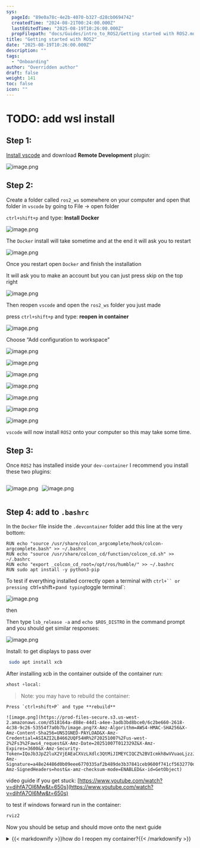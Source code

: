 ```yaml
---
sys:
  pageId: "89e0a78c-4e2b-4070-b327-d28cb0694742"
  createdTime: "2024-08-21T00:24:00.000Z"
  lastEditedTime: "2025-08-19T10:26:00.000Z"
  propFilepath: "docs/Guides/intro_to_ROS2/Getting started with ROS2.md"
title: "Getting started with ROS2"
date: "2025-08-19T10:26:00.000Z"
description: ""
tags:
  - "Onboarding"
author: "Overridden author"
draft: false
weight: 141
toc: false
icon: ""
---
```


# TODO: add wsl install

## Step 1:

[Install vscode](https://code.visualstudio.com/download) and download **Remote Development** plugin:

![image.png](https://prod-files-secure.s3.us-west-2.amazonaws.com/d518164a-d88e-44d1-a4ee-3adb3bd8bce0/efb52993-1881-4a40-b95e-6f020334f022/image.png?X-Amz-Algorithm=AWS4-HMAC-SHA256&X-Amz-Content-Sha256=UNSIGNED-PAYLOAD&X-Amz-Credential=ASIAZI2LB466SJKJRJSK%2F20251007%2Fus-west-2%2Fs3%2Faws4_request&X-Amz-Date=20251007T012323Z&X-Amz-Expires=3600&X-Amz-Security-Token=IQoJb3JpZ2luX2VjEAEaCXVzLXdlc3QtMiJGMEQCIBoZvIA4DW92eeREbOKqlel6K3PQ494U8vR1l09AyXx%2BAiB7ZrtKwn0uFTaIX4JmkYKcZlsY2zlHmyo%2Bt8xa8RHGKiqIBAia%2F%2F%2F%2F%2F%2F%2F%2F%2F%2F8BEAAaDDYzNzQyMzE4MzgwNSIMUkzsI0ctMU9PufblKtwDeysS28%2Fa1n3UhUwAL3vLYThks9AUsMZrhmrYxJpPUQqiAWvl4uokeALYybleAL1thQRCCAHykrDMv%2BC37apy9XsUr%2FbG5AoNZJje4MRB%2BPqchOkEB0bI%2B9hGFRYa10SKv6x092TmG6sDj9OaK%2BjnBZk3stb9z7b0E9nzhowda%2B%2F49S%2B%2BAr48Ue8cF%2Fznl%2B8SjMsaLZ2RDS5V99BPSXA%2BmFvoYKwCIS9XHpwu%2Br33Fwcy%2BQ31zS4h38Eo%2Bxwhjx01DLXnMmrJM8U8Zq8cBcBRqkokyY0hUxNNkCKBhlGb0M08myS8jahhI8ebCu0qs9jSct1rERtd7jb3gZ7NVYHx7dLRgo8MU9ie10gxUxl1nq8dmdyu3jAttlOb7DKiSwDMHCZ7N3pRKCRLciAYGrgYztIMmr761dbrMqp6pgi8HLYr%2BusZraOrfvhLFS04HYldJHrHMX7f94%2BkKShPWMXcrb4qp6JAW5RiDyJtGqTb%2BmyFn0p9wTyMtwLLb36IFtexgoRzzdowB0fDeeq0%2BYMw0rT%2Bn9kX428R9%2BzKOQrpxt4KsZTLbzd1tqrmjBkc%2FroUTYK8TpQQe22FZSa1g6gwr8hYDMGLgVyGaD7p8xELksKY6eDptnx0vGQpVnUwkMmRxwY6pgENbd1hEHYzXMDDeWwM6YKerz4Sw5Vkd%2Bq4MCIMXDYWcZe3IEq%2BZFPD7s0vJw3QU%2BlUyW%2B7afY6mFXlakKk8s3cQtMK64gZif0MYn7TfMbYpOJKy%2BEQsRSDfD61V9e6LA32TCQ1TgOcALGnpB1rjYGZ0Cd37YuHWC24mzz%2FkzYQ5sWFe83J1q2MpbMdjm2QqUBHwaZU45syflaNjxpxTmc707ftFgKx&X-Amz-Signature=51779c7ff56574a73834311b49d101ebb900cc9e21c1295d057a2798c4302d49&X-Amz-SignedHeaders=host&x-amz-checksum-mode=ENABLED&x-id=GetObject)

## Step 2:

Create a folder called `ros2_ws` somewhere on your computer and open that folder in `vscode` by going to File → open folder 

`ctrl+shift+p` and type: **Install Docker**

![image.png](https://prod-files-secure.s3.us-west-2.amazonaws.com/d518164a-d88e-44d1-a4ee-3adb3bd8bce0/2269dc0e-1cd5-47ff-bceb-c04ad9b2eab0/image.png?X-Amz-Algorithm=AWS4-HMAC-SHA256&X-Amz-Content-Sha256=UNSIGNED-PAYLOAD&X-Amz-Credential=ASIAZI2LB466SJKJRJSK%2F20251007%2Fus-west-2%2Fs3%2Faws4_request&X-Amz-Date=20251007T012323Z&X-Amz-Expires=3600&X-Amz-Security-Token=IQoJb3JpZ2luX2VjEAEaCXVzLXdlc3QtMiJGMEQCIBoZvIA4DW92eeREbOKqlel6K3PQ494U8vR1l09AyXx%2BAiB7ZrtKwn0uFTaIX4JmkYKcZlsY2zlHmyo%2Bt8xa8RHGKiqIBAia%2F%2F%2F%2F%2F%2F%2F%2F%2F%2F8BEAAaDDYzNzQyMzE4MzgwNSIMUkzsI0ctMU9PufblKtwDeysS28%2Fa1n3UhUwAL3vLYThks9AUsMZrhmrYxJpPUQqiAWvl4uokeALYybleAL1thQRCCAHykrDMv%2BC37apy9XsUr%2FbG5AoNZJje4MRB%2BPqchOkEB0bI%2B9hGFRYa10SKv6x092TmG6sDj9OaK%2BjnBZk3stb9z7b0E9nzhowda%2B%2F49S%2B%2BAr48Ue8cF%2Fznl%2B8SjMsaLZ2RDS5V99BPSXA%2BmFvoYKwCIS9XHpwu%2Br33Fwcy%2BQ31zS4h38Eo%2Bxwhjx01DLXnMmrJM8U8Zq8cBcBRqkokyY0hUxNNkCKBhlGb0M08myS8jahhI8ebCu0qs9jSct1rERtd7jb3gZ7NVYHx7dLRgo8MU9ie10gxUxl1nq8dmdyu3jAttlOb7DKiSwDMHCZ7N3pRKCRLciAYGrgYztIMmr761dbrMqp6pgi8HLYr%2BusZraOrfvhLFS04HYldJHrHMX7f94%2BkKShPWMXcrb4qp6JAW5RiDyJtGqTb%2BmyFn0p9wTyMtwLLb36IFtexgoRzzdowB0fDeeq0%2BYMw0rT%2Bn9kX428R9%2BzKOQrpxt4KsZTLbzd1tqrmjBkc%2FroUTYK8TpQQe22FZSa1g6gwr8hYDMGLgVyGaD7p8xELksKY6eDptnx0vGQpVnUwkMmRxwY6pgENbd1hEHYzXMDDeWwM6YKerz4Sw5Vkd%2Bq4MCIMXDYWcZe3IEq%2BZFPD7s0vJw3QU%2BlUyW%2B7afY6mFXlakKk8s3cQtMK64gZif0MYn7TfMbYpOJKy%2BEQsRSDfD61V9e6LA32TCQ1TgOcALGnpB1rjYGZ0Cd37YuHWC24mzz%2FkzYQ5sWFe83J1q2MpbMdjm2QqUBHwaZU45syflaNjxpxTmc707ftFgKx&X-Amz-Signature=f19710c6f18f5f27f50619896e85d291be6b572f9efac7cd713b970b2344e712&X-Amz-SignedHeaders=host&x-amz-checksum-mode=ENABLED&x-id=GetObject)

The `Docker` install will take sometime and at the end it will ask you to restart

![image.png](https://prod-files-secure.s3.us-west-2.amazonaws.com/d518164a-d88e-44d1-a4ee-3adb3bd8bce0/ed233f78-be33-4b1f-b89c-9c346c0e961e/image.png?X-Amz-Algorithm=AWS4-HMAC-SHA256&X-Amz-Content-Sha256=UNSIGNED-PAYLOAD&X-Amz-Credential=ASIAZI2LB466SJKJRJSK%2F20251007%2Fus-west-2%2Fs3%2Faws4_request&X-Amz-Date=20251007T012323Z&X-Amz-Expires=3600&X-Amz-Security-Token=IQoJb3JpZ2luX2VjEAEaCXVzLXdlc3QtMiJGMEQCIBoZvIA4DW92eeREbOKqlel6K3PQ494U8vR1l09AyXx%2BAiB7ZrtKwn0uFTaIX4JmkYKcZlsY2zlHmyo%2Bt8xa8RHGKiqIBAia%2F%2F%2F%2F%2F%2F%2F%2F%2F%2F8BEAAaDDYzNzQyMzE4MzgwNSIMUkzsI0ctMU9PufblKtwDeysS28%2Fa1n3UhUwAL3vLYThks9AUsMZrhmrYxJpPUQqiAWvl4uokeALYybleAL1thQRCCAHykrDMv%2BC37apy9XsUr%2FbG5AoNZJje4MRB%2BPqchOkEB0bI%2B9hGFRYa10SKv6x092TmG6sDj9OaK%2BjnBZk3stb9z7b0E9nzhowda%2B%2F49S%2B%2BAr48Ue8cF%2Fznl%2B8SjMsaLZ2RDS5V99BPSXA%2BmFvoYKwCIS9XHpwu%2Br33Fwcy%2BQ31zS4h38Eo%2Bxwhjx01DLXnMmrJM8U8Zq8cBcBRqkokyY0hUxNNkCKBhlGb0M08myS8jahhI8ebCu0qs9jSct1rERtd7jb3gZ7NVYHx7dLRgo8MU9ie10gxUxl1nq8dmdyu3jAttlOb7DKiSwDMHCZ7N3pRKCRLciAYGrgYztIMmr761dbrMqp6pgi8HLYr%2BusZraOrfvhLFS04HYldJHrHMX7f94%2BkKShPWMXcrb4qp6JAW5RiDyJtGqTb%2BmyFn0p9wTyMtwLLb36IFtexgoRzzdowB0fDeeq0%2BYMw0rT%2Bn9kX428R9%2BzKOQrpxt4KsZTLbzd1tqrmjBkc%2FroUTYK8TpQQe22FZSa1g6gwr8hYDMGLgVyGaD7p8xELksKY6eDptnx0vGQpVnUwkMmRxwY6pgENbd1hEHYzXMDDeWwM6YKerz4Sw5Vkd%2Bq4MCIMXDYWcZe3IEq%2BZFPD7s0vJw3QU%2BlUyW%2B7afY6mFXlakKk8s3cQtMK64gZif0MYn7TfMbYpOJKy%2BEQsRSDfD61V9e6LA32TCQ1TgOcALGnpB1rjYGZ0Cd37YuHWC24mzz%2FkzYQ5sWFe83J1q2MpbMdjm2QqUBHwaZU45syflaNjxpxTmc707ftFgKx&X-Amz-Signature=5a6432c5052f027a4579a71650cb6da38a46d3d00450dfa71b4b435a89e3791d&X-Amz-SignedHeaders=host&x-amz-checksum-mode=ENABLED&x-id=GetObject)

Once you restart open `Docker` and finish the installation

It will ask you to make an account but you can just press skip on the top right

![image.png](https://prod-files-secure.s3.us-west-2.amazonaws.com/d518164a-d88e-44d1-a4ee-3adb3bd8bce0/21010ad9-1659-4fd9-9f59-9932a09b2a3d/image.png?X-Amz-Algorithm=AWS4-HMAC-SHA256&X-Amz-Content-Sha256=UNSIGNED-PAYLOAD&X-Amz-Credential=ASIAZI2LB466SJKJRJSK%2F20251007%2Fus-west-2%2Fs3%2Faws4_request&X-Amz-Date=20251007T012323Z&X-Amz-Expires=3600&X-Amz-Security-Token=IQoJb3JpZ2luX2VjEAEaCXVzLXdlc3QtMiJGMEQCIBoZvIA4DW92eeREbOKqlel6K3PQ494U8vR1l09AyXx%2BAiB7ZrtKwn0uFTaIX4JmkYKcZlsY2zlHmyo%2Bt8xa8RHGKiqIBAia%2F%2F%2F%2F%2F%2F%2F%2F%2F%2F8BEAAaDDYzNzQyMzE4MzgwNSIMUkzsI0ctMU9PufblKtwDeysS28%2Fa1n3UhUwAL3vLYThks9AUsMZrhmrYxJpPUQqiAWvl4uokeALYybleAL1thQRCCAHykrDMv%2BC37apy9XsUr%2FbG5AoNZJje4MRB%2BPqchOkEB0bI%2B9hGFRYa10SKv6x092TmG6sDj9OaK%2BjnBZk3stb9z7b0E9nzhowda%2B%2F49S%2B%2BAr48Ue8cF%2Fznl%2B8SjMsaLZ2RDS5V99BPSXA%2BmFvoYKwCIS9XHpwu%2Br33Fwcy%2BQ31zS4h38Eo%2Bxwhjx01DLXnMmrJM8U8Zq8cBcBRqkokyY0hUxNNkCKBhlGb0M08myS8jahhI8ebCu0qs9jSct1rERtd7jb3gZ7NVYHx7dLRgo8MU9ie10gxUxl1nq8dmdyu3jAttlOb7DKiSwDMHCZ7N3pRKCRLciAYGrgYztIMmr761dbrMqp6pgi8HLYr%2BusZraOrfvhLFS04HYldJHrHMX7f94%2BkKShPWMXcrb4qp6JAW5RiDyJtGqTb%2BmyFn0p9wTyMtwLLb36IFtexgoRzzdowB0fDeeq0%2BYMw0rT%2Bn9kX428R9%2BzKOQrpxt4KsZTLbzd1tqrmjBkc%2FroUTYK8TpQQe22FZSa1g6gwr8hYDMGLgVyGaD7p8xELksKY6eDptnx0vGQpVnUwkMmRxwY6pgENbd1hEHYzXMDDeWwM6YKerz4Sw5Vkd%2Bq4MCIMXDYWcZe3IEq%2BZFPD7s0vJw3QU%2BlUyW%2B7afY6mFXlakKk8s3cQtMK64gZif0MYn7TfMbYpOJKy%2BEQsRSDfD61V9e6LA32TCQ1TgOcALGnpB1rjYGZ0Cd37YuHWC24mzz%2FkzYQ5sWFe83J1q2MpbMdjm2QqUBHwaZU45syflaNjxpxTmc707ftFgKx&X-Amz-Signature=b19eb85cfe58239b277af3ea42c37c629c70d290e8e05fdebe9affce98606ee4&X-Amz-SignedHeaders=host&x-amz-checksum-mode=ENABLED&x-id=GetObject)

Then reopen `vscode` and open the `ros2_ws` folder you just made

press `ctrl+shift+p` and type: **reopen in container**

![image.png](https://prod-files-secure.s3.us-west-2.amazonaws.com/d518164a-d88e-44d1-a4ee-3adb3bd8bce0/4e93b8c2-41ad-488c-8095-c74205196118/image.png?X-Amz-Algorithm=AWS4-HMAC-SHA256&X-Amz-Content-Sha256=UNSIGNED-PAYLOAD&X-Amz-Credential=ASIAZI2LB466SJKJRJSK%2F20251007%2Fus-west-2%2Fs3%2Faws4_request&X-Amz-Date=20251007T012323Z&X-Amz-Expires=3600&X-Amz-Security-Token=IQoJb3JpZ2luX2VjEAEaCXVzLXdlc3QtMiJGMEQCIBoZvIA4DW92eeREbOKqlel6K3PQ494U8vR1l09AyXx%2BAiB7ZrtKwn0uFTaIX4JmkYKcZlsY2zlHmyo%2Bt8xa8RHGKiqIBAia%2F%2F%2F%2F%2F%2F%2F%2F%2F%2F8BEAAaDDYzNzQyMzE4MzgwNSIMUkzsI0ctMU9PufblKtwDeysS28%2Fa1n3UhUwAL3vLYThks9AUsMZrhmrYxJpPUQqiAWvl4uokeALYybleAL1thQRCCAHykrDMv%2BC37apy9XsUr%2FbG5AoNZJje4MRB%2BPqchOkEB0bI%2B9hGFRYa10SKv6x092TmG6sDj9OaK%2BjnBZk3stb9z7b0E9nzhowda%2B%2F49S%2B%2BAr48Ue8cF%2Fznl%2B8SjMsaLZ2RDS5V99BPSXA%2BmFvoYKwCIS9XHpwu%2Br33Fwcy%2BQ31zS4h38Eo%2Bxwhjx01DLXnMmrJM8U8Zq8cBcBRqkokyY0hUxNNkCKBhlGb0M08myS8jahhI8ebCu0qs9jSct1rERtd7jb3gZ7NVYHx7dLRgo8MU9ie10gxUxl1nq8dmdyu3jAttlOb7DKiSwDMHCZ7N3pRKCRLciAYGrgYztIMmr761dbrMqp6pgi8HLYr%2BusZraOrfvhLFS04HYldJHrHMX7f94%2BkKShPWMXcrb4qp6JAW5RiDyJtGqTb%2BmyFn0p9wTyMtwLLb36IFtexgoRzzdowB0fDeeq0%2BYMw0rT%2Bn9kX428R9%2BzKOQrpxt4KsZTLbzd1tqrmjBkc%2FroUTYK8TpQQe22FZSa1g6gwr8hYDMGLgVyGaD7p8xELksKY6eDptnx0vGQpVnUwkMmRxwY6pgENbd1hEHYzXMDDeWwM6YKerz4Sw5Vkd%2Bq4MCIMXDYWcZe3IEq%2BZFPD7s0vJw3QU%2BlUyW%2B7afY6mFXlakKk8s3cQtMK64gZif0MYn7TfMbYpOJKy%2BEQsRSDfD61V9e6LA32TCQ1TgOcALGnpB1rjYGZ0Cd37YuHWC24mzz%2FkzYQ5sWFe83J1q2MpbMdjm2QqUBHwaZU45syflaNjxpxTmc707ftFgKx&X-Amz-Signature=25f8b6842844cbcbf17ce5e13c807248fefc81ac63663785f268fa182888e68a&X-Amz-SignedHeaders=host&x-amz-checksum-mode=ENABLED&x-id=GetObject)

Choose “Add configuration to workspace”

![image.png](https://prod-files-secure.s3.us-west-2.amazonaws.com/d518164a-d88e-44d1-a4ee-3adb3bd8bce0/9560b282-5060-4989-ba37-97e7b2c22476/image.png?X-Amz-Algorithm=AWS4-HMAC-SHA256&X-Amz-Content-Sha256=UNSIGNED-PAYLOAD&X-Amz-Credential=ASIAZI2LB466SJKJRJSK%2F20251007%2Fus-west-2%2Fs3%2Faws4_request&X-Amz-Date=20251007T012323Z&X-Amz-Expires=3600&X-Amz-Security-Token=IQoJb3JpZ2luX2VjEAEaCXVzLXdlc3QtMiJGMEQCIBoZvIA4DW92eeREbOKqlel6K3PQ494U8vR1l09AyXx%2BAiB7ZrtKwn0uFTaIX4JmkYKcZlsY2zlHmyo%2Bt8xa8RHGKiqIBAia%2F%2F%2F%2F%2F%2F%2F%2F%2F%2F8BEAAaDDYzNzQyMzE4MzgwNSIMUkzsI0ctMU9PufblKtwDeysS28%2Fa1n3UhUwAL3vLYThks9AUsMZrhmrYxJpPUQqiAWvl4uokeALYybleAL1thQRCCAHykrDMv%2BC37apy9XsUr%2FbG5AoNZJje4MRB%2BPqchOkEB0bI%2B9hGFRYa10SKv6x092TmG6sDj9OaK%2BjnBZk3stb9z7b0E9nzhowda%2B%2F49S%2B%2BAr48Ue8cF%2Fznl%2B8SjMsaLZ2RDS5V99BPSXA%2BmFvoYKwCIS9XHpwu%2Br33Fwcy%2BQ31zS4h38Eo%2Bxwhjx01DLXnMmrJM8U8Zq8cBcBRqkokyY0hUxNNkCKBhlGb0M08myS8jahhI8ebCu0qs9jSct1rERtd7jb3gZ7NVYHx7dLRgo8MU9ie10gxUxl1nq8dmdyu3jAttlOb7DKiSwDMHCZ7N3pRKCRLciAYGrgYztIMmr761dbrMqp6pgi8HLYr%2BusZraOrfvhLFS04HYldJHrHMX7f94%2BkKShPWMXcrb4qp6JAW5RiDyJtGqTb%2BmyFn0p9wTyMtwLLb36IFtexgoRzzdowB0fDeeq0%2BYMw0rT%2Bn9kX428R9%2BzKOQrpxt4KsZTLbzd1tqrmjBkc%2FroUTYK8TpQQe22FZSa1g6gwr8hYDMGLgVyGaD7p8xELksKY6eDptnx0vGQpVnUwkMmRxwY6pgENbd1hEHYzXMDDeWwM6YKerz4Sw5Vkd%2Bq4MCIMXDYWcZe3IEq%2BZFPD7s0vJw3QU%2BlUyW%2B7afY6mFXlakKk8s3cQtMK64gZif0MYn7TfMbYpOJKy%2BEQsRSDfD61V9e6LA32TCQ1TgOcALGnpB1rjYGZ0Cd37YuHWC24mzz%2FkzYQ5sWFe83J1q2MpbMdjm2QqUBHwaZU45syflaNjxpxTmc707ftFgKx&X-Amz-Signature=ba0f24b82cf4283a61f1309bea8e716a8166110b671bf9677dc6a437bf4bf447&X-Amz-SignedHeaders=host&x-amz-checksum-mode=ENABLED&x-id=GetObject)

![image.png](https://prod-files-secure.s3.us-west-2.amazonaws.com/d518164a-d88e-44d1-a4ee-3adb3bd8bce0/2ee63f81-886b-48e8-a553-dc6e5eac99e4/image.png?X-Amz-Algorithm=AWS4-HMAC-SHA256&X-Amz-Content-Sha256=UNSIGNED-PAYLOAD&X-Amz-Credential=ASIAZI2LB466SJKJRJSK%2F20251007%2Fus-west-2%2Fs3%2Faws4_request&X-Amz-Date=20251007T012323Z&X-Amz-Expires=3600&X-Amz-Security-Token=IQoJb3JpZ2luX2VjEAEaCXVzLXdlc3QtMiJGMEQCIBoZvIA4DW92eeREbOKqlel6K3PQ494U8vR1l09AyXx%2BAiB7ZrtKwn0uFTaIX4JmkYKcZlsY2zlHmyo%2Bt8xa8RHGKiqIBAia%2F%2F%2F%2F%2F%2F%2F%2F%2F%2F8BEAAaDDYzNzQyMzE4MzgwNSIMUkzsI0ctMU9PufblKtwDeysS28%2Fa1n3UhUwAL3vLYThks9AUsMZrhmrYxJpPUQqiAWvl4uokeALYybleAL1thQRCCAHykrDMv%2BC37apy9XsUr%2FbG5AoNZJje4MRB%2BPqchOkEB0bI%2B9hGFRYa10SKv6x092TmG6sDj9OaK%2BjnBZk3stb9z7b0E9nzhowda%2B%2F49S%2B%2BAr48Ue8cF%2Fznl%2B8SjMsaLZ2RDS5V99BPSXA%2BmFvoYKwCIS9XHpwu%2Br33Fwcy%2BQ31zS4h38Eo%2Bxwhjx01DLXnMmrJM8U8Zq8cBcBRqkokyY0hUxNNkCKBhlGb0M08myS8jahhI8ebCu0qs9jSct1rERtd7jb3gZ7NVYHx7dLRgo8MU9ie10gxUxl1nq8dmdyu3jAttlOb7DKiSwDMHCZ7N3pRKCRLciAYGrgYztIMmr761dbrMqp6pgi8HLYr%2BusZraOrfvhLFS04HYldJHrHMX7f94%2BkKShPWMXcrb4qp6JAW5RiDyJtGqTb%2BmyFn0p9wTyMtwLLb36IFtexgoRzzdowB0fDeeq0%2BYMw0rT%2Bn9kX428R9%2BzKOQrpxt4KsZTLbzd1tqrmjBkc%2FroUTYK8TpQQe22FZSa1g6gwr8hYDMGLgVyGaD7p8xELksKY6eDptnx0vGQpVnUwkMmRxwY6pgENbd1hEHYzXMDDeWwM6YKerz4Sw5Vkd%2Bq4MCIMXDYWcZe3IEq%2BZFPD7s0vJw3QU%2BlUyW%2B7afY6mFXlakKk8s3cQtMK64gZif0MYn7TfMbYpOJKy%2BEQsRSDfD61V9e6LA32TCQ1TgOcALGnpB1rjYGZ0Cd37YuHWC24mzz%2FkzYQ5sWFe83J1q2MpbMdjm2QqUBHwaZU45syflaNjxpxTmc707ftFgKx&X-Amz-Signature=3f25da6ac1fdbf6b93ba6ec67a77c64e3e49c2dd3886727e73bf792c9235a77f&X-Amz-SignedHeaders=host&x-amz-checksum-mode=ENABLED&x-id=GetObject)

![image.png](https://prod-files-secure.s3.us-west-2.amazonaws.com/d518164a-d88e-44d1-a4ee-3adb3bd8bce0/e0fd626c-c8b6-4b2c-95d1-fa4c26514504/image.png?X-Amz-Algorithm=AWS4-HMAC-SHA256&X-Amz-Content-Sha256=UNSIGNED-PAYLOAD&X-Amz-Credential=ASIAZI2LB466SJKJRJSK%2F20251007%2Fus-west-2%2Fs3%2Faws4_request&X-Amz-Date=20251007T012323Z&X-Amz-Expires=3600&X-Amz-Security-Token=IQoJb3JpZ2luX2VjEAEaCXVzLXdlc3QtMiJGMEQCIBoZvIA4DW92eeREbOKqlel6K3PQ494U8vR1l09AyXx%2BAiB7ZrtKwn0uFTaIX4JmkYKcZlsY2zlHmyo%2Bt8xa8RHGKiqIBAia%2F%2F%2F%2F%2F%2F%2F%2F%2F%2F8BEAAaDDYzNzQyMzE4MzgwNSIMUkzsI0ctMU9PufblKtwDeysS28%2Fa1n3UhUwAL3vLYThks9AUsMZrhmrYxJpPUQqiAWvl4uokeALYybleAL1thQRCCAHykrDMv%2BC37apy9XsUr%2FbG5AoNZJje4MRB%2BPqchOkEB0bI%2B9hGFRYa10SKv6x092TmG6sDj9OaK%2BjnBZk3stb9z7b0E9nzhowda%2B%2F49S%2B%2BAr48Ue8cF%2Fznl%2B8SjMsaLZ2RDS5V99BPSXA%2BmFvoYKwCIS9XHpwu%2Br33Fwcy%2BQ31zS4h38Eo%2Bxwhjx01DLXnMmrJM8U8Zq8cBcBRqkokyY0hUxNNkCKBhlGb0M08myS8jahhI8ebCu0qs9jSct1rERtd7jb3gZ7NVYHx7dLRgo8MU9ie10gxUxl1nq8dmdyu3jAttlOb7DKiSwDMHCZ7N3pRKCRLciAYGrgYztIMmr761dbrMqp6pgi8HLYr%2BusZraOrfvhLFS04HYldJHrHMX7f94%2BkKShPWMXcrb4qp6JAW5RiDyJtGqTb%2BmyFn0p9wTyMtwLLb36IFtexgoRzzdowB0fDeeq0%2BYMw0rT%2Bn9kX428R9%2BzKOQrpxt4KsZTLbzd1tqrmjBkc%2FroUTYK8TpQQe22FZSa1g6gwr8hYDMGLgVyGaD7p8xELksKY6eDptnx0vGQpVnUwkMmRxwY6pgENbd1hEHYzXMDDeWwM6YKerz4Sw5Vkd%2Bq4MCIMXDYWcZe3IEq%2BZFPD7s0vJw3QU%2BlUyW%2B7afY6mFXlakKk8s3cQtMK64gZif0MYn7TfMbYpOJKy%2BEQsRSDfD61V9e6LA32TCQ1TgOcALGnpB1rjYGZ0Cd37YuHWC24mzz%2FkzYQ5sWFe83J1q2MpbMdjm2QqUBHwaZU45syflaNjxpxTmc707ftFgKx&X-Amz-Signature=2bdbba5eb09575f36459d83d11db968e248da8f01e471430fe050a1c90c3c513&X-Amz-SignedHeaders=host&x-amz-checksum-mode=ENABLED&x-id=GetObject)

![image.png](https://prod-files-secure.s3.us-west-2.amazonaws.com/d518164a-d88e-44d1-a4ee-3adb3bd8bce0/a2e13f50-d2ab-4719-a4c2-7ced634bfc9d/image.png?X-Amz-Algorithm=AWS4-HMAC-SHA256&X-Amz-Content-Sha256=UNSIGNED-PAYLOAD&X-Amz-Credential=ASIAZI2LB466SJKJRJSK%2F20251007%2Fus-west-2%2Fs3%2Faws4_request&X-Amz-Date=20251007T012323Z&X-Amz-Expires=3600&X-Amz-Security-Token=IQoJb3JpZ2luX2VjEAEaCXVzLXdlc3QtMiJGMEQCIBoZvIA4DW92eeREbOKqlel6K3PQ494U8vR1l09AyXx%2BAiB7ZrtKwn0uFTaIX4JmkYKcZlsY2zlHmyo%2Bt8xa8RHGKiqIBAia%2F%2F%2F%2F%2F%2F%2F%2F%2F%2F8BEAAaDDYzNzQyMzE4MzgwNSIMUkzsI0ctMU9PufblKtwDeysS28%2Fa1n3UhUwAL3vLYThks9AUsMZrhmrYxJpPUQqiAWvl4uokeALYybleAL1thQRCCAHykrDMv%2BC37apy9XsUr%2FbG5AoNZJje4MRB%2BPqchOkEB0bI%2B9hGFRYa10SKv6x092TmG6sDj9OaK%2BjnBZk3stb9z7b0E9nzhowda%2B%2F49S%2B%2BAr48Ue8cF%2Fznl%2B8SjMsaLZ2RDS5V99BPSXA%2BmFvoYKwCIS9XHpwu%2Br33Fwcy%2BQ31zS4h38Eo%2Bxwhjx01DLXnMmrJM8U8Zq8cBcBRqkokyY0hUxNNkCKBhlGb0M08myS8jahhI8ebCu0qs9jSct1rERtd7jb3gZ7NVYHx7dLRgo8MU9ie10gxUxl1nq8dmdyu3jAttlOb7DKiSwDMHCZ7N3pRKCRLciAYGrgYztIMmr761dbrMqp6pgi8HLYr%2BusZraOrfvhLFS04HYldJHrHMX7f94%2BkKShPWMXcrb4qp6JAW5RiDyJtGqTb%2BmyFn0p9wTyMtwLLb36IFtexgoRzzdowB0fDeeq0%2BYMw0rT%2Bn9kX428R9%2BzKOQrpxt4KsZTLbzd1tqrmjBkc%2FroUTYK8TpQQe22FZSa1g6gwr8hYDMGLgVyGaD7p8xELksKY6eDptnx0vGQpVnUwkMmRxwY6pgENbd1hEHYzXMDDeWwM6YKerz4Sw5Vkd%2Bq4MCIMXDYWcZe3IEq%2BZFPD7s0vJw3QU%2BlUyW%2B7afY6mFXlakKk8s3cQtMK64gZif0MYn7TfMbYpOJKy%2BEQsRSDfD61V9e6LA32TCQ1TgOcALGnpB1rjYGZ0Cd37YuHWC24mzz%2FkzYQ5sWFe83J1q2MpbMdjm2QqUBHwaZU45syflaNjxpxTmc707ftFgKx&X-Amz-Signature=c5ab713edc1d8ca7bd9484ca5dc1b46fb56e22adcb5b79545b3912649d6f9568&X-Amz-SignedHeaders=host&x-amz-checksum-mode=ENABLED&x-id=GetObject)

![image.png](https://prod-files-secure.s3.us-west-2.amazonaws.com/d518164a-d88e-44d1-a4ee-3adb3bd8bce0/6cc478ad-aaba-4bf7-9fcc-403277ab896c/image.png?X-Amz-Algorithm=AWS4-HMAC-SHA256&X-Amz-Content-Sha256=UNSIGNED-PAYLOAD&X-Amz-Credential=ASIAZI2LB466SJKJRJSK%2F20251007%2Fus-west-2%2Fs3%2Faws4_request&X-Amz-Date=20251007T012323Z&X-Amz-Expires=3600&X-Amz-Security-Token=IQoJb3JpZ2luX2VjEAEaCXVzLXdlc3QtMiJGMEQCIBoZvIA4DW92eeREbOKqlel6K3PQ494U8vR1l09AyXx%2BAiB7ZrtKwn0uFTaIX4JmkYKcZlsY2zlHmyo%2Bt8xa8RHGKiqIBAia%2F%2F%2F%2F%2F%2F%2F%2F%2F%2F8BEAAaDDYzNzQyMzE4MzgwNSIMUkzsI0ctMU9PufblKtwDeysS28%2Fa1n3UhUwAL3vLYThks9AUsMZrhmrYxJpPUQqiAWvl4uokeALYybleAL1thQRCCAHykrDMv%2BC37apy9XsUr%2FbG5AoNZJje4MRB%2BPqchOkEB0bI%2B9hGFRYa10SKv6x092TmG6sDj9OaK%2BjnBZk3stb9z7b0E9nzhowda%2B%2F49S%2B%2BAr48Ue8cF%2Fznl%2B8SjMsaLZ2RDS5V99BPSXA%2BmFvoYKwCIS9XHpwu%2Br33Fwcy%2BQ31zS4h38Eo%2Bxwhjx01DLXnMmrJM8U8Zq8cBcBRqkokyY0hUxNNkCKBhlGb0M08myS8jahhI8ebCu0qs9jSct1rERtd7jb3gZ7NVYHx7dLRgo8MU9ie10gxUxl1nq8dmdyu3jAttlOb7DKiSwDMHCZ7N3pRKCRLciAYGrgYztIMmr761dbrMqp6pgi8HLYr%2BusZraOrfvhLFS04HYldJHrHMX7f94%2BkKShPWMXcrb4qp6JAW5RiDyJtGqTb%2BmyFn0p9wTyMtwLLb36IFtexgoRzzdowB0fDeeq0%2BYMw0rT%2Bn9kX428R9%2BzKOQrpxt4KsZTLbzd1tqrmjBkc%2FroUTYK8TpQQe22FZSa1g6gwr8hYDMGLgVyGaD7p8xELksKY6eDptnx0vGQpVnUwkMmRxwY6pgENbd1hEHYzXMDDeWwM6YKerz4Sw5Vkd%2Bq4MCIMXDYWcZe3IEq%2BZFPD7s0vJw3QU%2BlUyW%2B7afY6mFXlakKk8s3cQtMK64gZif0MYn7TfMbYpOJKy%2BEQsRSDfD61V9e6LA32TCQ1TgOcALGnpB1rjYGZ0Cd37YuHWC24mzz%2FkzYQ5sWFe83J1q2MpbMdjm2QqUBHwaZU45syflaNjxpxTmc707ftFgKx&X-Amz-Signature=9bbadb135359289c227752927cf3de95c29ba198f09e9527fbd876ef7019a1ee&X-Amz-SignedHeaders=host&x-amz-checksum-mode=ENABLED&x-id=GetObject)

![image.png](https://prod-files-secure.s3.us-west-2.amazonaws.com/d518164a-d88e-44d1-a4ee-3adb3bd8bce0/53255b28-f75e-430f-b9e3-c0ac8577e42b/image.png?X-Amz-Algorithm=AWS4-HMAC-SHA256&X-Amz-Content-Sha256=UNSIGNED-PAYLOAD&X-Amz-Credential=ASIAZI2LB466SJKJRJSK%2F20251007%2Fus-west-2%2Fs3%2Faws4_request&X-Amz-Date=20251007T012323Z&X-Amz-Expires=3600&X-Amz-Security-Token=IQoJb3JpZ2luX2VjEAEaCXVzLXdlc3QtMiJGMEQCIBoZvIA4DW92eeREbOKqlel6K3PQ494U8vR1l09AyXx%2BAiB7ZrtKwn0uFTaIX4JmkYKcZlsY2zlHmyo%2Bt8xa8RHGKiqIBAia%2F%2F%2F%2F%2F%2F%2F%2F%2F%2F8BEAAaDDYzNzQyMzE4MzgwNSIMUkzsI0ctMU9PufblKtwDeysS28%2Fa1n3UhUwAL3vLYThks9AUsMZrhmrYxJpPUQqiAWvl4uokeALYybleAL1thQRCCAHykrDMv%2BC37apy9XsUr%2FbG5AoNZJje4MRB%2BPqchOkEB0bI%2B9hGFRYa10SKv6x092TmG6sDj9OaK%2BjnBZk3stb9z7b0E9nzhowda%2B%2F49S%2B%2BAr48Ue8cF%2Fznl%2B8SjMsaLZ2RDS5V99BPSXA%2BmFvoYKwCIS9XHpwu%2Br33Fwcy%2BQ31zS4h38Eo%2Bxwhjx01DLXnMmrJM8U8Zq8cBcBRqkokyY0hUxNNkCKBhlGb0M08myS8jahhI8ebCu0qs9jSct1rERtd7jb3gZ7NVYHx7dLRgo8MU9ie10gxUxl1nq8dmdyu3jAttlOb7DKiSwDMHCZ7N3pRKCRLciAYGrgYztIMmr761dbrMqp6pgi8HLYr%2BusZraOrfvhLFS04HYldJHrHMX7f94%2BkKShPWMXcrb4qp6JAW5RiDyJtGqTb%2BmyFn0p9wTyMtwLLb36IFtexgoRzzdowB0fDeeq0%2BYMw0rT%2Bn9kX428R9%2BzKOQrpxt4KsZTLbzd1tqrmjBkc%2FroUTYK8TpQQe22FZSa1g6gwr8hYDMGLgVyGaD7p8xELksKY6eDptnx0vGQpVnUwkMmRxwY6pgENbd1hEHYzXMDDeWwM6YKerz4Sw5Vkd%2Bq4MCIMXDYWcZe3IEq%2BZFPD7s0vJw3QU%2BlUyW%2B7afY6mFXlakKk8s3cQtMK64gZif0MYn7TfMbYpOJKy%2BEQsRSDfD61V9e6LA32TCQ1TgOcALGnpB1rjYGZ0Cd37YuHWC24mzz%2FkzYQ5sWFe83J1q2MpbMdjm2QqUBHwaZU45syflaNjxpxTmc707ftFgKx&X-Amz-Signature=79799331d496c847564562de3d415fa13137a6cdae64ee625b7f9a28eb0697b3&X-Amz-SignedHeaders=host&x-amz-checksum-mode=ENABLED&x-id=GetObject)

![image.png](https://prod-files-secure.s3.us-west-2.amazonaws.com/d518164a-d88e-44d1-a4ee-3adb3bd8bce0/7c562767-5af9-4ffb-97d1-327bcdf4ee00/image.png?X-Amz-Algorithm=AWS4-HMAC-SHA256&X-Amz-Content-Sha256=UNSIGNED-PAYLOAD&X-Amz-Credential=ASIAZI2LB466SJKJRJSK%2F20251007%2Fus-west-2%2Fs3%2Faws4_request&X-Amz-Date=20251007T012323Z&X-Amz-Expires=3600&X-Amz-Security-Token=IQoJb3JpZ2luX2VjEAEaCXVzLXdlc3QtMiJGMEQCIBoZvIA4DW92eeREbOKqlel6K3PQ494U8vR1l09AyXx%2BAiB7ZrtKwn0uFTaIX4JmkYKcZlsY2zlHmyo%2Bt8xa8RHGKiqIBAia%2F%2F%2F%2F%2F%2F%2F%2F%2F%2F8BEAAaDDYzNzQyMzE4MzgwNSIMUkzsI0ctMU9PufblKtwDeysS28%2Fa1n3UhUwAL3vLYThks9AUsMZrhmrYxJpPUQqiAWvl4uokeALYybleAL1thQRCCAHykrDMv%2BC37apy9XsUr%2FbG5AoNZJje4MRB%2BPqchOkEB0bI%2B9hGFRYa10SKv6x092TmG6sDj9OaK%2BjnBZk3stb9z7b0E9nzhowda%2B%2F49S%2B%2BAr48Ue8cF%2Fznl%2B8SjMsaLZ2RDS5V99BPSXA%2BmFvoYKwCIS9XHpwu%2Br33Fwcy%2BQ31zS4h38Eo%2Bxwhjx01DLXnMmrJM8U8Zq8cBcBRqkokyY0hUxNNkCKBhlGb0M08myS8jahhI8ebCu0qs9jSct1rERtd7jb3gZ7NVYHx7dLRgo8MU9ie10gxUxl1nq8dmdyu3jAttlOb7DKiSwDMHCZ7N3pRKCRLciAYGrgYztIMmr761dbrMqp6pgi8HLYr%2BusZraOrfvhLFS04HYldJHrHMX7f94%2BkKShPWMXcrb4qp6JAW5RiDyJtGqTb%2BmyFn0p9wTyMtwLLb36IFtexgoRzzdowB0fDeeq0%2BYMw0rT%2Bn9kX428R9%2BzKOQrpxt4KsZTLbzd1tqrmjBkc%2FroUTYK8TpQQe22FZSa1g6gwr8hYDMGLgVyGaD7p8xELksKY6eDptnx0vGQpVnUwkMmRxwY6pgENbd1hEHYzXMDDeWwM6YKerz4Sw5Vkd%2Bq4MCIMXDYWcZe3IEq%2BZFPD7s0vJw3QU%2BlUyW%2B7afY6mFXlakKk8s3cQtMK64gZif0MYn7TfMbYpOJKy%2BEQsRSDfD61V9e6LA32TCQ1TgOcALGnpB1rjYGZ0Cd37YuHWC24mzz%2FkzYQ5sWFe83J1q2MpbMdjm2QqUBHwaZU45syflaNjxpxTmc707ftFgKx&X-Amz-Signature=201465e01077805aa7def88c5349ee03ed116ff196556f6721ad98d2c49bbe4c&X-Amz-SignedHeaders=host&x-amz-checksum-mode=ENABLED&x-id=GetObject)

`vscode` will now install `ROS2` onto your computer so this may take some time.

## Step 3:

Once `ROS2` has installed inside your `dev-container` I recommend you install these two plugins:

<div style="display: flex;flex-direction: row; column-gap:10px; justify-content: left;">
<div>

![image.png](https://prod-files-secure.s3.us-west-2.amazonaws.com/d518164a-d88e-44d1-a4ee-3adb3bd8bce0/3fc3d550-5a54-4ba1-ba6b-faa01cdb7369/image.png?X-Amz-Algorithm=AWS4-HMAC-SHA256&X-Amz-Content-Sha256=UNSIGNED-PAYLOAD&X-Amz-Credential=ASIAZI2LB466WDAANJHU%2F20251007%2Fus-west-2%2Fs3%2Faws4_request&X-Amz-Date=20251007T012329Z&X-Amz-Expires=3600&X-Amz-Security-Token=IQoJb3JpZ2luX2VjEAEaCXVzLXdlc3QtMiJIMEYCIQDJWhtY4HyJjpt6i7orxpwgCX3qNV%2FAskRvCRTyshkptQIhAMj2ySTu1%2F04vxoFw1DaAIPH8DrdIi%2FImc%2BVXnOAbQMCKogECJr%2F%2F%2F%2F%2F%2F%2F%2F%2F%2FwEQABoMNjM3NDIzMTgzODA1IgwXkpSRLIp1%2FkiasP4q3APuEFZO%2BoiYIeOEhpQj%2FoN0FQVn%2BBjND5%2BuJGNzKnZFrurh77T%2FAK9Hu21IE1CXgT9Zb%2B9PSjp%2FyIB3MvmfDuvFs6mopwwAU2O899BGQHJPs7z%2Bw1vJYdrkrnzVyHLkAHE1xCZOafdfAaMF9XtOPnR42Bmn6UNIBdpTdV3%2B1I2PqfILJSD9vH9aim4tJdwo2QclCR0ReRxCEaLuzc1pTrqzXgtB4Vwc%2FARHWXjIin99GPcB2qJoXkUx8wm0593sueqq5NohK56WiJ2RZGwqqichXue%2Fq8h6zNkAW0z0dd9RI%2B3gf3qir0O%2FFztxgOcknWwg%2BWr3SW8XSqrwKUd%2B4NIjS5I6edTPAoNOLFQ96X%2BpuIfLRJPSWg9GRmp60Z%2Fw3FoLzAJ9jycHChDzrswCm418c6OKaeDC6LCL7ASNbIFxjYVfmdTB%2Fcu4FR43InqkqVX1anoIEpfDJys%2B4DL7QxjRbbRrer%2FdIKSjaE1FW%2B1nxiHZB%2BXIjd2ejp3vU%2Bako3hOESvoFupNQrOmEfQOmAcq3AvMQarnL7icce2ylZAC3tp1s%2FDOZw2ndN9spVi7mj5Jmj93Z04Q4Rz73OOOX2ZbmP55Aab1vQrYtPw7jktaEuBIcXhIa4S6qrf%2BCzDgyZHHBjqkAWqh0TEcp60IEfZeXTn1%2FaAC2s8YkSCZW3jIMqeSEShk6dPACdPQVjHaakeD5jwAtZLmUOI9RdSdMRjfzhBqTtDN7I%2FBHfRjJarlKdKKvfDMF9y2uOcrzufjNFjjWSHndMtBMP9enzm5tGYGZWZJHf4Tvuq1GhGGruQWTexaXBgxWI4%2FIw%2BEqxb7dvRZEts0N%2Bas8klws7Atjexbq1fAAFq7YbC4&X-Amz-Signature=a41ecbc434ab86d0a210d190372e8a37763853d64b0923bd67d557bb9b85ab06&X-Amz-SignedHeaders=host&x-amz-checksum-mode=ENABLED&x-id=GetObject)

</div>
<div>

![image.png](https://prod-files-secure.s3.us-west-2.amazonaws.com/d518164a-d88e-44d1-a4ee-3adb3bd8bce0/d994cc66-13c2-4093-a5a3-f84cf4601a82/image.png?X-Amz-Algorithm=AWS4-HMAC-SHA256&X-Amz-Content-Sha256=UNSIGNED-PAYLOAD&X-Amz-Credential=ASIAZI2LB466TZKVIAGA%2F20251007%2Fus-west-2%2Fs3%2Faws4_request&X-Amz-Date=20251007T012329Z&X-Amz-Expires=3600&X-Amz-Security-Token=IQoJb3JpZ2luX2VjEAEaCXVzLXdlc3QtMiJGMEQCIE9%2BBZCsHbCL%2FL8%2F5t4%2FW0xvyKhikWX3BDIIKUc4rzo1AiBeeeoiADiVTH1BdEhWt7%2BUVU7X2NMJi9sXWgFQkDcbQyqIBAia%2F%2F%2F%2F%2F%2F%2F%2F%2F%2F8BEAAaDDYzNzQyMzE4MzgwNSIMabjtCg9I4QJLWfwfKtwDC38cxZw9uMew821Cj94EDJdMPHvxzPOW9MgWXoZCYKOGVo68BHkdiP%2BnZaYU4zfrDdMTPyZlf8MzDUtdI7TV2bV%2FrLPbvFmI1MMNzb9NfvnX%2FYO3QIzT6HY4r%2F5btNKYlwUXE1v79WqBbLjyk%2ByCh0jfbuMGlbcnP1XlBzEWvT5JPOOzPba8ZWlyW2kTwAfogaVqWKRsoBUVcbKNAgMRLq9Q6r5ohyaOLzBiHlsMo08Tq1L%2FDZDosD7pf8srtiiEM60bqkwuakyHeojpeNpb5zn0Pmbtkh4nFjkfKX5XPnWkbgxbPJ%2F51zBOgA61Dcp0FiQIsvySPjarn%2Frl7WQLlWdpILevggGPihs1w7E2YvQj5Hi69%2Beq54FYq52DkxL5z5912x9WLaj%2F8r%2FekQVCnNIFfWPIx2hxKbUr5%2B%2BcIN%2BWmUGV%2F4eTlanhUdaN8aehZmsutDpWxE1xlJSmIYBUxiKrGtDfbwxukL5oOXiVJJAAvSdWLU8vXr6OKnAC9cme7ho656%2BHOPUhmCqdZOLzoxBCTGgcGlH%2BfoQvinGhAXuZUC51GKnBWkLjrD5KpTztLAjKLcGhDHYEeFdLuRIykTC3zdab8IoxohFLiHikNmUFap7NGQhKIKFuDG0wn8qRxwY6pgHkMqEuUNVA%2BbFdZMKovLKRGZbgm91Yig9TvGT6zkRsEyUwPGztDJTw86CtPQbMKwJqcec0ghUvwSEI7vXrH9R0WDrvopIo%2FbCA6gNrPkbdGWXsJhmKYMkZJpIrp0GcccIqmzgSmydGcbZIvCtNaB54ibcXtQh7fD9osmsSARkqI5wt8OvDoB%2B9EOtg%2B%2BC7K7Ktkds8QTEvrQOOqSobPni1uTj9NCYg&X-Amz-Signature=d8d911a973afbab7182e2d73efbe871b3477e4444ad9800f944121b415e963dc&X-Amz-SignedHeaders=host&x-amz-checksum-mode=ENABLED&x-id=GetObject)

</div>
</div>

## Step 4: add to `.bashrc`

In the `Docker` file inside the `.devcontainer` folder add this line at the very bottom: 

```docker
RUN echo "source /usr/share/colcon_argcomplete/hook/colcon-argcomplete.bash" >> ~/.bashrc
RUN echo "source /usr/share/colcon_cd/function/colcon_cd.sh" >> ~/.bashrc
RUN echo "export _colcon_cd_root=/opt/ros/humble/" >> ~/.bashrc
RUN sudo apt install -y python3-pip 
```

To test if everything installed correctly open a terminal with `ctrl+`` or pressing `ctrl+shift+p` and typing `toggle terminal`:

![image.png](https://prod-files-secure.s3.us-west-2.amazonaws.com/d518164a-d88e-44d1-a4ee-3adb3bd8bce0/6a4943d8-b04e-4c02-9a58-775f3384d1a5/image.png?X-Amz-Algorithm=AWS4-HMAC-SHA256&X-Amz-Content-Sha256=UNSIGNED-PAYLOAD&X-Amz-Credential=ASIAZI2LB466SJKJRJSK%2F20251007%2Fus-west-2%2Fs3%2Faws4_request&X-Amz-Date=20251007T012323Z&X-Amz-Expires=3600&X-Amz-Security-Token=IQoJb3JpZ2luX2VjEAEaCXVzLXdlc3QtMiJGMEQCIBoZvIA4DW92eeREbOKqlel6K3PQ494U8vR1l09AyXx%2BAiB7ZrtKwn0uFTaIX4JmkYKcZlsY2zlHmyo%2Bt8xa8RHGKiqIBAia%2F%2F%2F%2F%2F%2F%2F%2F%2F%2F8BEAAaDDYzNzQyMzE4MzgwNSIMUkzsI0ctMU9PufblKtwDeysS28%2Fa1n3UhUwAL3vLYThks9AUsMZrhmrYxJpPUQqiAWvl4uokeALYybleAL1thQRCCAHykrDMv%2BC37apy9XsUr%2FbG5AoNZJje4MRB%2BPqchOkEB0bI%2B9hGFRYa10SKv6x092TmG6sDj9OaK%2BjnBZk3stb9z7b0E9nzhowda%2B%2F49S%2B%2BAr48Ue8cF%2Fznl%2B8SjMsaLZ2RDS5V99BPSXA%2BmFvoYKwCIS9XHpwu%2Br33Fwcy%2BQ31zS4h38Eo%2Bxwhjx01DLXnMmrJM8U8Zq8cBcBRqkokyY0hUxNNkCKBhlGb0M08myS8jahhI8ebCu0qs9jSct1rERtd7jb3gZ7NVYHx7dLRgo8MU9ie10gxUxl1nq8dmdyu3jAttlOb7DKiSwDMHCZ7N3pRKCRLciAYGrgYztIMmr761dbrMqp6pgi8HLYr%2BusZraOrfvhLFS04HYldJHrHMX7f94%2BkKShPWMXcrb4qp6JAW5RiDyJtGqTb%2BmyFn0p9wTyMtwLLb36IFtexgoRzzdowB0fDeeq0%2BYMw0rT%2Bn9kX428R9%2BzKOQrpxt4KsZTLbzd1tqrmjBkc%2FroUTYK8TpQQe22FZSa1g6gwr8hYDMGLgVyGaD7p8xELksKY6eDptnx0vGQpVnUwkMmRxwY6pgENbd1hEHYzXMDDeWwM6YKerz4Sw5Vkd%2Bq4MCIMXDYWcZe3IEq%2BZFPD7s0vJw3QU%2BlUyW%2B7afY6mFXlakKk8s3cQtMK64gZif0MYn7TfMbYpOJKy%2BEQsRSDfD61V9e6LA32TCQ1TgOcALGnpB1rjYGZ0Cd37YuHWC24mzz%2FkzYQ5sWFe83J1q2MpbMdjm2QqUBHwaZU45syflaNjxpxTmc707ftFgKx&X-Amz-Signature=a28cca0b9a33f52ebef8f7e5aa57f5bb31e028f7deb97396a05ff2e2b974a0d8&X-Amz-SignedHeaders=host&x-amz-checksum-mode=ENABLED&x-id=GetObject)

then 

Then type `lsb_release -a` and `echo $ROS_DISTRO` in the command prompt and you should get similar responses:

![image.png](https://prod-files-secure.s3.us-west-2.amazonaws.com/d518164a-d88e-44d1-a4ee-3adb3bd8bce0/3e635dec-a805-4e85-8b9e-d000e5b71a4e/image.png?X-Amz-Algorithm=AWS4-HMAC-SHA256&X-Amz-Content-Sha256=UNSIGNED-PAYLOAD&X-Amz-Credential=ASIAZI2LB466SJKJRJSK%2F20251007%2Fus-west-2%2Fs3%2Faws4_request&X-Amz-Date=20251007T012323Z&X-Amz-Expires=3600&X-Amz-Security-Token=IQoJb3JpZ2luX2VjEAEaCXVzLXdlc3QtMiJGMEQCIBoZvIA4DW92eeREbOKqlel6K3PQ494U8vR1l09AyXx%2BAiB7ZrtKwn0uFTaIX4JmkYKcZlsY2zlHmyo%2Bt8xa8RHGKiqIBAia%2F%2F%2F%2F%2F%2F%2F%2F%2F%2F8BEAAaDDYzNzQyMzE4MzgwNSIMUkzsI0ctMU9PufblKtwDeysS28%2Fa1n3UhUwAL3vLYThks9AUsMZrhmrYxJpPUQqiAWvl4uokeALYybleAL1thQRCCAHykrDMv%2BC37apy9XsUr%2FbG5AoNZJje4MRB%2BPqchOkEB0bI%2B9hGFRYa10SKv6x092TmG6sDj9OaK%2BjnBZk3stb9z7b0E9nzhowda%2B%2F49S%2B%2BAr48Ue8cF%2Fznl%2B8SjMsaLZ2RDS5V99BPSXA%2BmFvoYKwCIS9XHpwu%2Br33Fwcy%2BQ31zS4h38Eo%2Bxwhjx01DLXnMmrJM8U8Zq8cBcBRqkokyY0hUxNNkCKBhlGb0M08myS8jahhI8ebCu0qs9jSct1rERtd7jb3gZ7NVYHx7dLRgo8MU9ie10gxUxl1nq8dmdyu3jAttlOb7DKiSwDMHCZ7N3pRKCRLciAYGrgYztIMmr761dbrMqp6pgi8HLYr%2BusZraOrfvhLFS04HYldJHrHMX7f94%2BkKShPWMXcrb4qp6JAW5RiDyJtGqTb%2BmyFn0p9wTyMtwLLb36IFtexgoRzzdowB0fDeeq0%2BYMw0rT%2Bn9kX428R9%2BzKOQrpxt4KsZTLbzd1tqrmjBkc%2FroUTYK8TpQQe22FZSa1g6gwr8hYDMGLgVyGaD7p8xELksKY6eDptnx0vGQpVnUwkMmRxwY6pgENbd1hEHYzXMDDeWwM6YKerz4Sw5Vkd%2Bq4MCIMXDYWcZe3IEq%2BZFPD7s0vJw3QU%2BlUyW%2B7afY6mFXlakKk8s3cQtMK64gZif0MYn7TfMbYpOJKy%2BEQsRSDfD61V9e6LA32TCQ1TgOcALGnpB1rjYGZ0Cd37YuHWC24mzz%2FkzYQ5sWFe83J1q2MpbMdjm2QqUBHwaZU45syflaNjxpxTmc707ftFgKx&X-Amz-Signature=08139b30a1a1ec90e733617ca9ac4325c7a925887bcaf68f1296fc3f5868f0b0&X-Amz-SignedHeaders=host&x-amz-checksum-mode=ENABLED&x-id=GetObject)

Install:  to get displays to pass over

```bash
 sudo apt install xcb
```

After installing xcb in the container outside of the container run:

```python
xhost +local:
```

> Note: you may have to rebuild the container:

	Press `ctrl+shift+P` and type **rebuild**

	![image.png](https://prod-files-secure.s3.us-west-2.amazonaws.com/d518164a-d88e-44d1-a4ee-3adb3bd8bce0/6c2be660-2618-4c38-9c26-53554f7a0b7b/image.png?X-Amz-Algorithm=AWS4-HMAC-SHA256&X-Amz-Content-Sha256=UNSIGNED-PAYLOAD&X-Amz-Credential=ASIAZI2LB4662UQF54HR%2F20251007%2Fus-west-2%2Fs3%2Faws4_request&X-Amz-Date=20251007T012329Z&X-Amz-Expires=3600&X-Amz-Security-Token=IQoJb3JpZ2luX2VjEAEaCXVzLXdlc3QtMiJIMEYCIQCZ%2BVIcmkh8wVVuaoLjzzJiVuKNJ8OKHFnH1YIQUiW95QIhANs2643Hq7aeDnAeEdz5HHEBg7bTQdt286grupgNgBPGKogECJr%2F%2F%2F%2F%2F%2F%2F%2F%2F%2FwEQABoMNjM3NDIzMTgzODA1IgwHcc2Qpuv%2B%2Bt8Jpg0q3ANYPxJWW5cJukT8G%2FAp0OZp0FhmNodSkPlTqEVmmFEK5%2FGS6TlvBpSgQJE4NexsWQR0wlhyMoFOPlk6MDaAmrplBSd2aPj4KhHa98Tuxh49YUZPxbTsKJMdjQGlKWvDXPh4LVY%2BIlGdA%2FoVa8C3YGX3BdCi3L2f7lrjeq2RROuf4v1u6XqlEoBGQbd8k05KgwiTlD%2By0r6iPvhX0kkNtdID%2BPUZ4qZjwLuXRlvt326FuqMzEYU2%2BYk8Vxsm8x75sk6t5%2BxtANAbD5VMB1pgHySe4cW%2FDWik3juBI97AHlJRBLd2qlEHGE3dB3gxaEQvkpoPN%2FASXuvKdqifxnziPw3DnXei1Qs13dQoaaSecHHtwDBO2LTjafUamLgeCUI3UsZZMhoNItS04Ecm4aYtCMYwuU0vYJiW9%2B6h07J3QW4eLqNWLvNuf8UBUBpCSAvjKbKrVre1Oowa1JX3H0TxRw8vKWuX32NY6iz6UZ%2FR3fuGFdemth8MbAR%2B0ceVxQnNaehyV5bfB5jFCZUPBHJhnPo64q%2Fc8GH3DD%2BkIBoKMG3IZDyaMEHu7g5sGCNu5E4PsZAaQGG5pGSRObJI%2Btov6vI4oki27vs%2FYE2H0K7shcx6ckhlJc7yqaoMJJNrAzCdyZHHBjqkATxJ00PTVYh9xurxYRFNlIT9UoEzE6qLnP98AbJjXumog5nziMDCu3eDipxEKHpNeNAUIztQsA5gEvQ0oMdhaefgm8AYxy5hX1HdUtb2EQitQP16en8N4lquS2FPygAA0Jg%2FdSW9iane0%2BoOMh85i4CTIiQd10qJqmPOIQHsy7pYuiy%2FmfHy2sQ0m9ayT3C5PrY6aPOtvYYxYKZDKBfFhuJL93UG&X-Amz-Signature=a48e24486d0b09eee6770335af2b489de3b37841ceb9600f741cf5632770d139&X-Amz-SignedHeaders=host&x-amz-checksum-mode=ENABLED&x-id=GetObject)

video guide if you get stuck: [https://www.youtube.com/watch?v=dihfA7Ol6Mw&t=650s](https://www.youtube.com/watch?v=dihfA7Ol6Mw&t=650s)

to test if windows forward run in the container:

```bash
rviz2
```

Now you should be setup and should move onto the next guide 

<details>
  <summary>{{< markdownify >}}how do I reopen my container?{{< /markdownify >}}</summary>
  
TODO:

</details>


